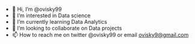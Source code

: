 - 👋 Hi, I’m @ovisky99
- 👀 I’m interested in Data science
- 🌱 I’m currently learning Data Analytics 
- 💞️ I’m looking to collaborate on Data projects 
- 📫 How to reach me on twitter @ovisky99 or email ovisky9@gmail.com

<!---
ovisky99/ovisky99 is a ✨ special ✨ repository because its `README.md` (this file) appears on your GitHub profile.
You can click the Preview link to take a look at your changes.
--->
